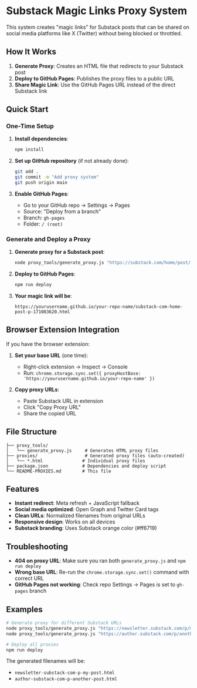 # Substack Magic Links Proxy System

This system creates "magic links" for Substack posts that can be shared on social media platforms like X (Twitter) without being blocked or throttled.

## How It Works

1. **Generate Proxy**: Creates an HTML file that redirects to your Substack post
2. **Deploy to GitHub Pages**: Publishes the proxy files to a public URL
3. **Share Magic Link**: Use the GitHub Pages URL instead of the direct Substack link

## Quick Start

### One-Time Setup

1. **Install dependencies**:
   ```bash
   npm install
   ```

2. **Set up GitHub repository** (if not already done):
   ```bash
   git add .
   git commit -m "Add proxy system"
   git push origin main
   ```

3. **Enable GitHub Pages**:
   - Go to your GitHub repo → Settings → Pages
   - Source: "Deploy from a branch"
   - Branch: `gh-pages`
   - Folder: `/ (root)`

### Generate and Deploy a Proxy

1. **Generate proxy for a Substack post**:
   ```bash
   node proxy_tools/generate_proxy.js "https://substack.com/home/post/p-171083620"
   ```

2. **Deploy to GitHub Pages**:
   ```bash
   npm run deploy
   ```

3. **Your magic link will be**:
   ```
   https://yourusername.github.io/your-repo-name/substack-com-home-post-p-171083620.html
   ```

## Browser Extension Integration

If you have the browser extension:

1. **Set your base URL** (one time):
   - Right-click extension → Inspect → Console
   - Run: `chrome.storage.sync.set({ proxyHostBase: 'https://yourusername.github.io/your-repo-name' })`

2. **Copy proxy URLs**:
   - Paste Substack URL in extension
   - Click "Copy Proxy URL"
   - Share the copied URL

## File Structure

```
├── proxy_tools/
│   └── generate_proxy.js     # Generates HTML proxy files
├── proxies/                  # Generated proxy files (auto-created)
│   └── *.html               # Individual proxy files
├── package.json             # Dependencies and deploy script
└── README-PROXIES.md        # This file
```

## Features

- **Instant redirect**: Meta refresh + JavaScript fallback
- **Social media optimized**: Open Graph and Twitter Card tags
- **Clean URLs**: Normalized filenames from original URLs
- **Responsive design**: Works on all devices
- **Substack branding**: Uses Substack orange color (#ff6719)

## Troubleshooting

- **404 on proxy URL**: Make sure you ran both `generate_proxy.js` and `npm run deploy`
- **Wrong base URL**: Re-run the `chrome.storage.sync.set()` command with correct URL
- **GitHub Pages not working**: Check repo Settings → Pages is set to `gh-pages` branch

## Examples

```bash
# Generate proxy for different Substack URLs
node proxy_tools/generate_proxy.js "https://newsletter.substack.com/p/my-post"
node proxy_tools/generate_proxy.js "https://author.substack.com/p/another-post"

# Deploy all proxies
npm run deploy
```

The generated filenames will be:
- `newsletter-substack-com-p-my-post.html`
- `author-substack-com-p-another-post.html`
